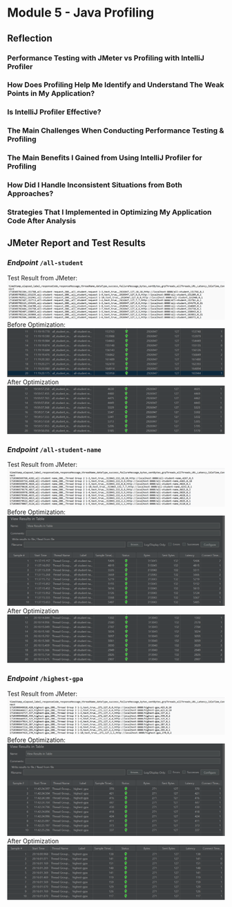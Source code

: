 # Module 5 - Java Profiling

## Reflection
### Performance Testing with JMeter vs Profiling with IntelliJ Profiler

### How Does Profiling Help Me Identify and Understand The Weak Points in My Application?

### Is IntelliJ Profiler Effective?

### The Main Challenges When Conducting Performance Testing & Profiling

### The Main Benefits I Gained from Using IntelliJ Profiler for Profiling

### How Did I Handle Inconsistent Situations from Both Approaches?

### Strategies That I Implemented in Optimizing My Application Code After Analysis

## JMeter Report and Test Results
### *Endpoint* `/all-student`
Test Result from JMeter:
<img src="src/image/all-student-request (result).png" alt="all-student-request">
Before Optimization:
<img src="src/image/all-student-request (before).png" alt="all-student-request">
After Optimization
<img src="src/image/all-student-request (after).png" alt="all-student-request">
### *Endpoint* `/all-student-name`
Test Result from JMeter:
<img src="src/image/all-student-name (result).png" alt="all-student-name">
Before Optimization:
<img src="src/image/all-student-name (before).png" alt="all-student-name">
After Optimization
<img src="src/image/all-student-name (after).png" alt="all-student-name">
### *Endpoint* `/highest-gpa`
Test Result from JMeter:
<img src="src/image/highest-gpa (result).png" alt="highest-gpa">
Before Optimization:
<img src="src/image/highest-gpa (before).png" alt="highest-gpa">
After Optimization
<img src="src/image/highest-gpa (after).png" alt="highest-gpa">
